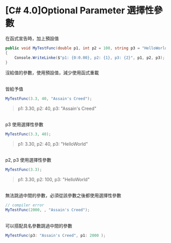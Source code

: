 # [C# 4.0]Optional Parameter 選擇性參數

在函式宣告時，加上預設值
```csharp
public void MyTestFunc(double p1, int p2 = 100, string p3 = "HelloWorld")
{
    Console.WriteLinke($"p1: {0:0.00}, p2: {1}, p3: {2}", p1, p2, p3);
}
```

沒給值的參數，使用預設值，減少使用函式重載

<br/>皆給予值
```csharp
MyTestFunc(3.3, 40, "Assain's Creed");
```
>p1: 3.30, p2: 40, p3:  "Assain's Creed"

<br/>p3 使用選擇性參數
```csharp
MyTestFunc(3.3, 40);
```
>p1: 3.30, p2: 40, p3:  "HelloWorld"

<br/>p2, p3 使用選擇性參數
```csharp
MyTestFunc(3.3);
```
>p1: 3.30, p2: 100, p3:  "HelloWorld"

<br/>無法跳過中間的參數，必須從該參數之後都使用選擇性參數
```csharp
// compiler error
MyTestFunc(2000, , "Assain's Creed");
```

<br/>可以搭配具名參數跳過中間的參數
```csharp
MyTestFunc(p3: "Assain's Creed", p1: 2000 );
```
